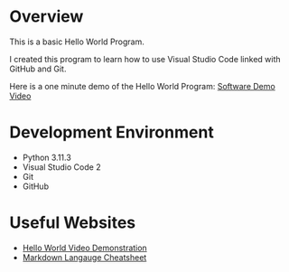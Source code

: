 # Overview

This is a basic Hello World Program.

I created this program to learn how to use Visual Studio Code linked with GitHub and Git. 

Here is a one minute demo of the Hello World Program:
[Software Demo Video](https://youtu.be/EO5fShJRchY)

# Development Environment
* Python 3.11.3
* Visual Studio Code 2
* Git
* GitHub

# Useful Websites
* [Hello World Video Demonstration](https://video.byui.edu/media/t/1_zyyx43ke)
* [Markdown Langauge Cheatsheet](https://www.markdownguide.org/cheat-sheet/)